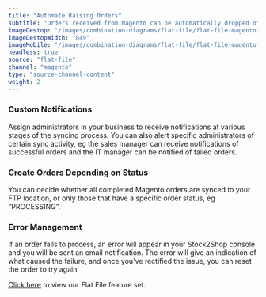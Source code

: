 ```yaml
---
title: "Automate Raising Orders"
subtitle: "Orders received from Magento can be automatically dropped off at an FTP location as flat files."
imageDestop: "/images/combination-diagrams/flat-file/flat-file-magento-orders.svg"
imageDestopWidth: "849"
imageMobile: "/images/combination-diagrams/flat-file/flat-file-magento-orders.svg"
headless: true
source: "flat-file"
channel: "magento"
type: "source-channel-content"
weight: 2
---
```


### Custom Notifications
Assign administrators in your business to receive notifications at various stages of the syncing process. You can also alert specific administrators of certain sync activity, eg the sales manager can receive notifications of successful orders and the IT manager can be notified of failed orders.

### Create Orders Depending on Status
You can decide whether all completed Magento orders are synced to your FTP location, or only those that have a specific order status, eg “PROCESSING”.

### Error Management
If an order fails to process, an error will appear in your Stock2Shop console and you will be sent an email notification. The error will give an indication of what caused the failure, and once you’ve rectified the issue, you can reset the order to try again.

[Click here](/help/features/flat-file/ "Flat File Features") to view our Flat File feature set.